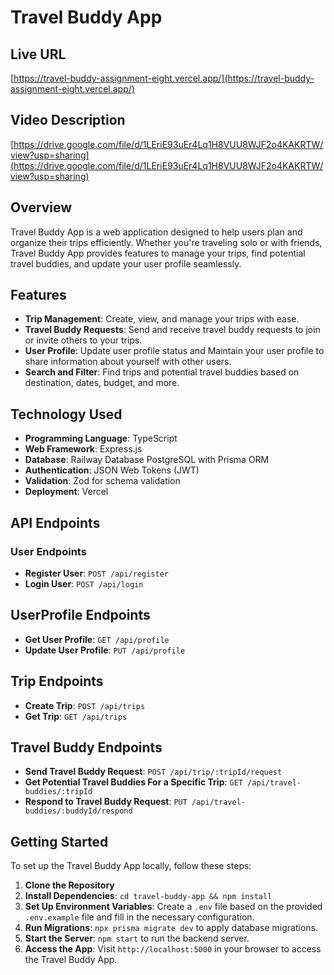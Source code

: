 # Travel Buddy App

## Live URL

[https://travel-buddy-assignment-eight.vercel.app/](https://travel-buddy-assignment-eight.vercel.app/)

## Video Description

[https://drive.google.com/file/d/1LEriE93uEr4Lq1H8VUU8WJF2o4KAKRTW/view?usp=sharing](https://drive.google.com/file/d/1LEriE93uEr4Lq1H8VUU8WJF2o4KAKRTW/view?usp=sharing)

## Overview

Travel Buddy App is a web application designed to help users plan and organize their trips efficiently. Whether you're traveling solo or with friends, Travel Buddy App provides features to manage your trips, find potential travel buddies, and update your user profile seamlessly.

## Features

- **Trip Management**: Create, view, and manage your trips with ease.
- **Travel Buddy Requests**: Send and receive travel buddy requests to join or invite others to your trips.
- **User Profile**: Update user profile status and Maintain your user profile to share information about yourself with other users.
- **Search and Filter**: Find trips and potential travel buddies based on destination, dates, budget, and more.

## Technology Used

- **Programming Language**: TypeScript
- **Web Framework**: Express.js
- **Database**: Railway Database PostgreSQL with Prisma ORM
- **Authentication**: JSON Web Tokens (JWT)
- **Validation**: Zod for schema validation
- **Deployment**: Vercel

## API Endpoints

### User Endpoints

- **Register User**: `POST /api/register`
- **Login User**: `POST /api/login`

## UserProfile Endpoints

- **Get User Profile**: `GET /api/profile`
- **Update User Profile**: `PUT /api/profile`

## Trip Endpoints

- **Create Trip**: `POST /api/trips`
- **Get Trip**: `GET /api/trips`

## Travel Buddy Endpoints

- **Send Travel Buddy Request**: `POST /api/trip/:tripId/request`
- **Get Potential Travel Buddies For a Specific Trip**: `GET /api/travel-buddies/:tripId`
- **Respond to Travel Buddy Request**: `PUT /api/travel-buddies/:buddyId/respond`

## Getting Started

To set up the Travel Buddy App locally, follow these steps:

1. **Clone the Repository**
2. **Install Dependencies**: `cd travel-buddy-app && npm install`
3. **Set Up Environment Variables**: Create a `.env` file based on the provided `.env.example` file and fill in the necessary configuration.
4. **Run Migrations**: `npx prisma migrate dev` to apply database migrations.
5. **Start the Server**: `npm start` to run the backend server.
6. **Access the App**: Visit `http://localhost:5000` in your browser to access the Travel Buddy App.
